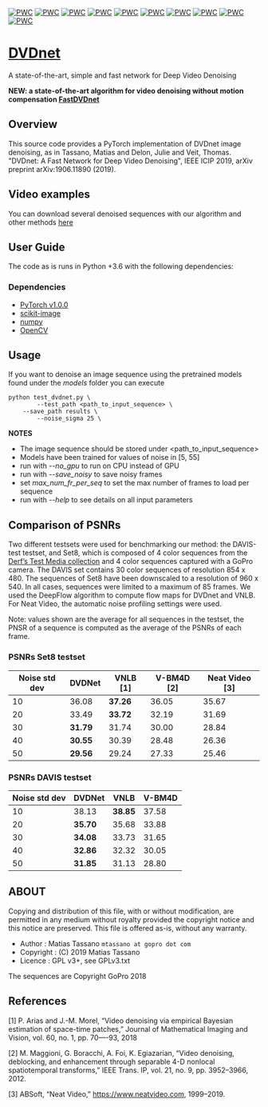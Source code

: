 [![PWC](https://img.shields.io/endpoint.svg?url=https://paperswithcode.com/badge/dvdnet-a-fast-network-for-deep-video/video-denoising-on-davis-sigma30)](https://paperswithcode.com/sota/video-denoising-on-davis-sigma30?p=dvdnet-a-fast-network-for-deep-video)
[![PWC](https://img.shields.io/endpoint.svg?url=https://paperswithcode.com/badge/dvdnet-a-fast-network-for-deep-video/video-denoising-on-davis-sigma40)](https://paperswithcode.com/sota/video-denoising-on-davis-sigma40?p=dvdnet-a-fast-network-for-deep-video)
[![PWC](https://img.shields.io/endpoint.svg?url=https://paperswithcode.com/badge/dvdnet-a-fast-network-for-deep-video/video-denoising-on-davis-sigma50)](https://paperswithcode.com/sota/video-denoising-on-davis-sigma50?p=dvdnet-a-fast-network-for-deep-video)
[![PWC](https://img.shields.io/endpoint.svg?url=https://paperswithcode.com/badge/dvdnet-a-fast-network-for-deep-video/video-denoising-on-set8-sigma20)](https://paperswithcode.com/sota/video-denoising-on-set8-sigma20?p=dvdnet-a-fast-network-for-deep-video)
[![PWC](https://img.shields.io/endpoint.svg?url=https://paperswithcode.com/badge/dvdnet-a-fast-network-for-deep-video/video-denoising-on-set8-sigma30)](https://paperswithcode.com/sota/video-denoising-on-set8-sigma30?p=dvdnet-a-fast-network-for-deep-video)
[![PWC](https://img.shields.io/endpoint.svg?url=https://paperswithcode.com/badge/dvdnet-a-fast-network-for-deep-video/video-denoising-on-set8-sigma40)](https://paperswithcode.com/sota/video-denoising-on-set8-sigma40?p=dvdnet-a-fast-network-for-deep-video)
[![PWC](https://img.shields.io/endpoint.svg?url=https://paperswithcode.com/badge/dvdnet-a-fast-network-for-deep-video/video-denoising-on-set8-sigma50)](https://paperswithcode.com/sota/video-denoising-on-set8-sigma50?p=dvdnet-a-fast-network-for-deep-video)
[![PWC](https://img.shields.io/endpoint.svg?url=https://paperswithcode.com/badge/dvdnet-a-fast-network-for-deep-video/video-denoising-on-davis-sigma10)](https://paperswithcode.com/sota/video-denoising-on-davis-sigma10?p=dvdnet-a-fast-network-for-deep-video)
[![PWC](https://img.shields.io/endpoint.svg?url=https://paperswithcode.com/badge/dvdnet-a-fast-network-for-deep-video/video-denoising-on-davis-sigma20)](https://paperswithcode.com/sota/video-denoising-on-davis-sigma20?p=dvdnet-a-fast-network-for-deep-video)
[![PWC](https://img.shields.io/endpoint.svg?url=https://paperswithcode.com/badge/dvdnet-a-fast-network-for-deep-video/video-denoising-on-set8-sigma10)](https://paperswithcode.com/sota/video-denoising-on-set8-sigma10?p=dvdnet-a-fast-network-for-deep-video)

# [DVDnet](https://hal.archives-ouvertes.fr/hal-02147604)
A state-of-the-art, simple and fast network for Deep Video Denoising

**NEW: a state-of-the-art algorithm for video denoising without motion compensation [FastDVDnet](https://github.com/m-tassano/fastdvdnet)**

## Overview

This source code provides a PyTorch implementation of DVDnet image denoising, as in 
Tassano, Matias and Delon, Julie and Veit, Thomas. "DVDnet: A Fast Network for Deep Video Denoising", IEEE ICIP 2019, arXiv preprint arXiv:1906.11890 (2019).

## Video examples
 You can download several denoised sequences with our algorithm and other methods [here](https://www.dropbox.com/sh/gccey7wuxiqr104/AAC_v6kb3fMYxMHBc6wcqu17a?dl=0 "DVDnet denoised sequences")
 
## User Guide

The code as is runs in Python +3.6 with the following dependencies:
### Dependencies
* [PyTorch v1.0.0](http://pytorch.org/)
* [scikit-image](http://scikit-image.org/)
* [numpy](https://www.numpy.org/)
* [OpenCV](https://pypi.org/project/opencv-python/)

## Usage

If you want to denoise an image sequence using the pretrained models
found under the *models* folder you can execute

```
python test_dvdnet.py \
        --test_path <path_to_input_sequence> \
	--save_path results \
        --noise_sigma 25 \
```

**NOTES**
* The image sequence should be stored under <path_to_input_sequence>
* Models have been trained for values of noise in [5, 55]
* run with *--no_gpu* to run on CPU instead of GPU
* run with *--save_noisy* to save noisy frames
* set *max_num_fr_per_seq* to set the max number of frames to load per sequence
* run with *--help* to see details on all input parameters

## Comparison of PSNRs
Two different testsets were used for benchmarking our method: the DAVIS-test testset, and Set8, which is composed of 4 color sequences from the [Derf’s Test Media collection](https://media.xiph.org/video/derf) and 4 color sequences captured with a GoPro camera. The DAVIS set contains 30 color sequences of resolution 854 x 480. The sequences of Set8 have been downscaled to a resolution of 960 x 540. In all cases, sequences were limited to a maximum of 85 frames. We used the DeepFlow algorithm to compute flow maps for DVDnet and VNLB. For Neat Video, the automatic noise profiling settings were used.

Note: values shown are the average for all sequences in the testset, the PNSR of a sequence is computed as the average of the PSNRs of each frame.

### PSNRs Set8 testset
| Noise std dev | DVDNet | VNLB [1] | V-BM4D [2] | Neat Video [3] |
|---|---|---|---|---|
| 10 | 36.08 | **37.26** | 36.05 | 35.67 | 
| 20 | 33.49 | **33.72** | 32.19 | 31.69 | 
| 30 | **31.79** | 31.74 | 30.00 | 28.84 | 
| 40 | **30.55** | 30.39 | 28.48 | 26.36 | 
| 50 | **29.56** | 29.24 | 27.33 | 25.46 | 

### PSNRs DAVIS testset
| Noise std dev | DVDNet | VNLB | V-BM4D |
|--|--|--|--|
| 10 | 38.13 | **38.85** | 37.58 |
| 20 | **35.70** | 35.68 | 33.88 |
| 30 | **34.08** | 33.73 | 31.65 |
| 40 | **32.86** | 32.32 | 30.05 |
| 50 | **31.85** | 31.13 | 28.80 |

## ABOUT

Copying and distribution of this file, with or without modification,
are permitted in any medium without royalty provided the copyright
notice and this notice are preserved. This file is offered as-is,
without any warranty.

* Author    : Matias Tassano `mtassano at gopro dot com`
* Copyright : (C) 2019 Matias Tassano
* Licence   : GPL v3+, see GPLv3.txt

The sequences are Copyright GoPro 2018

## References

[1] P. Arias and J.-M. Morel, “Video denoising via empirical Bayesian estimation of space-time patches,” Journal of Mathematical Imaging and Vision, vol. 60, no. 1, pp. 70—-93, 2018

[2] M. Maggioni, G. Boracchi, A. Foi, K. Egiazarian, “Video denoising, deblocking, and enhancement through separable 4-D nonlocal spatiotemporal transforms,” IEEE Trans. IP, vol. 21, no. 9, pp. 3952–3966, 2012.

[3] ABSoft, “Neat Video,” https://www.neatvideo.com, 1999–2019.

